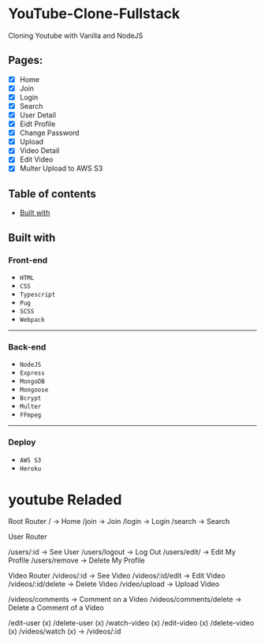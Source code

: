 # YouTube-Clone-Fullstack

Cloning Youtube with Vanilla and NodeJS

## Pages:

- [x] Home
- [x] Join
- [x] Login
- [x] Search
- [x] User Detail
- [x] Eidt Profile
- [x] Change Password
- [x] Upload
- [x] Video Detail
- [x] Edit Video
- [x] Multer Upload to AWS S3

## Table of contents

- [Built with](#built-with)

## Built with


### Front-end

- `HTML`
- `CSS`
- `Typescript`
- `Pug`
- `SCSS`
- `Webpack`

---

### Back-end

- `NodeJS`
- `Express`
- `MongoDB`
- `Mongoose`
- `Bcrypt`
- `Multer`
- `FFmpeg`

---

### Deploy

- `AWS S3`
- `Heroku`

# youtube Reladed

Root Router
/ -> Home
/join -> Join
/login -> Login
/search -> Search

User Router

/users/:id -> See User
/users/logout -> Log Out
/users/edit/ -> Edit My Profile
/users/remove -> Delete My Profile

Video Router
/videos/:id -> See Video
/videos/:id/edit -> Edit Video
/videos/:id/delete -> Delete Video
/video/upload -> Upload Video

/videos/comments -> Comment on a Video
/videos/comments/delete -> Delete a Comment of a Video

/edit-user (x)
/delete-user (x)
/watch-video (x)
/edit-video (x)
/delete-video (x)
/videos/watch (x) -> /videos/:id
